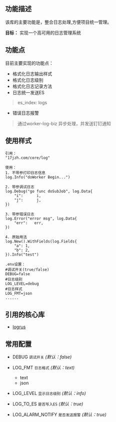 ## 功能描述
该库的主要功能是，整合日志处理,方便项目统一管理。

**目标：** 实现一个高可用的日志管理系统

## 功能点
目前主要实现的功能点：
+ 格式化日志输出样式
+ 格式化日志级别
+ 格式化日志记录方法
+ 日志统一发送ES
>es_index: logs

+ 错误日志报警
>通过worker-log-biz 异步处理，并发送钉钉通知

## 使用样式
```
引用：
"17jzh.com/core/log"

使用：
1. 不带参打印日志信息
log.Info("doWorker Begin...")

2. 带参调试日志
log.Debug("go func doSubJob", log.Data{
    "i":      i,
    "j":      j,
})

3. 带参错误日志
log.Error("error msg", log.Data{
    "err":   err,
})

4. 原始用法
log.New().WithFields(log.Fields{
    "a": 1,
    "b": 2,
}).Info("test")

.env设置：
#调试开关(true/false)
DEBUG=false
#日志级别
LOG_LEVEL=debug
#日志样式
LOG_FMT=json
......
```


## 引用的核心库
+ [logrus](http://github.com/Sirupsen/logrus)

## 常用配置

+ DEBUG `调试开关` *(默认：false)*

+ LOG_FMT `日志格式` *(默认：text)*
  - text
  - json

+ LOG_LEVEL  `显示日志级别` *(默认：info)*

+ LOG_TO_ES  `是否写入ES` *(默认：true)*

+ LOG_ALARM_NOTIFY  `是否发送报警` *(默认：true)*
